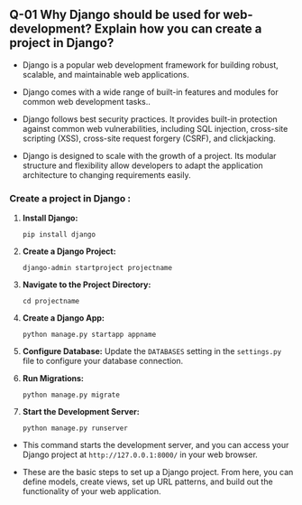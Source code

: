 ## Q-01 Why Django should be used for web-development? Explain how you can create a project in Django?

- Django is a popular web development framework for building robust, scalable, and maintainable web applications.

- Django comes with a wide range of built-in features and modules for common web development tasks..

- Django follows best security practices. It provides built-in protection against common web vulnerabilities, including SQL injection, cross-site scripting (XSS), cross-site request forgery (CSRF), and clickjacking.

- Django is designed to scale with the growth of a project. Its modular structure and flexibility allow developers to adapt the application architecture to changing requirements easily.

### Create a project in Django :

1. **Install Django:**
   ```
   pip install django
   ```

2. **Create a Django Project:**
   ```
   django-admin startproject projectname
   ```

3. **Navigate to the Project Directory:**
   ```
   cd projectname
   ```

4. **Create a Django App:**
   ```
   python manage.py startapp appname
   ```

5. **Configure Database:**
   Update the `DATABASES` setting in the `settings.py` file to configure your database connection.

6. **Run Migrations:**
   ```
   python manage.py migrate
   ```

8. **Start the Development Server:**
   ```
   python manage.py runserver
   ```

- This command starts the development server, and you can access your Django project at `http://127.0.0.1:8000/` in your web browser.

- These are the basic steps to set up a Django project. From here, you can define models, create views, set up URL patterns, and build out the functionality of your web application.

